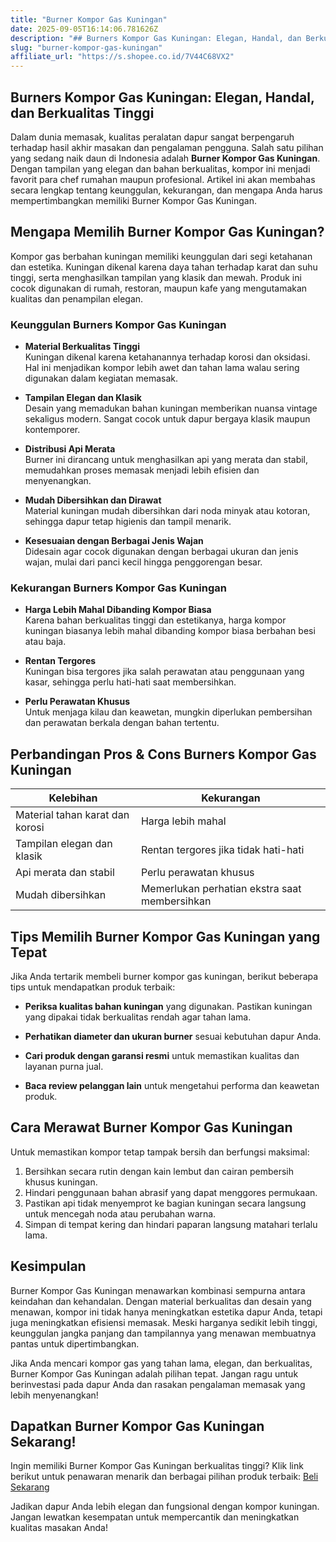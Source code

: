 ```yaml
---
title: "Burner Kompor Gas Kuningan"
date: 2025-09-05T16:14:06.781626Z
description: "## Burners Kompor Gas Kuningan: Elegan, Handal, dan Berkualitas Tinggi..."
slug: "burner-kompor-gas-kuningan"
affiliate_url: "https://s.shopee.co.id/7V44C68VX2"
---
```

## Burners Kompor Gas Kuningan: Elegan, Handal, dan Berkualitas Tinggi

Dalam dunia memasak, kualitas peralatan dapur sangat berpengaruh terhadap hasil akhir masakan dan pengalaman pengguna. Salah satu pilihan yang sedang naik daun di Indonesia adalah **Burner Kompor Gas Kuningan**. Dengan tampilan yang elegan dan bahan berkualitas, kompor ini menjadi favorit para chef rumahan maupun profesional. Artikel ini akan membahas secara lengkap tentang keunggulan, kekurangan, dan mengapa Anda harus mempertimbangkan memiliki Burner Kompor Gas Kuningan.

## Mengapa Memilih Burner Kompor Gas Kuningan?

Kompor gas berbahan kuningan memiliki keunggulan dari segi ketahanan dan estetika. Kuningan dikenal karena daya tahan terhadap karat dan suhu tinggi, serta menghasilkan tampilan yang klasik dan mewah. Produk ini cocok digunakan di rumah, restoran, maupun kafe yang mengutamakan kualitas dan penampilan elegan.

### Keunggulan Burners Kompor Gas Kuningan

- **Material Berkualitas Tinggi**  
  Kuningan dikenal karena ketahanannya terhadap korosi dan oksidasi. Hal ini menjadikan kompor lebih awet dan tahan lama walau sering digunakan dalam kegiatan memasak.

- **Tampilan Elegan dan Klasik**  
  Desain yang memadukan bahan kuningan memberikan nuansa vintage sekaligus modern. Sangat cocok untuk dapur bergaya klasik maupun kontemporer.

- **Distribusi Api Merata**  
  Burner ini dirancang untuk menghasilkan api yang merata dan stabil, memudahkan proses memasak menjadi lebih efisien dan menyenangkan.

- **Mudah Dibersihkan dan Dirawat**  
  Material kuningan mudah dibersihkan dari noda minyak atau kotoran, sehingga dapur tetap higienis dan tampil menarik.

- **Kesesuaian dengan Berbagai Jenis Wajan**  
  Didesain agar cocok digunakan dengan berbagai ukuran dan jenis wajan, mulai dari panci kecil hingga penggorengan besar.

### Kekurangan Burners Kompor Gas Kuningan

- **Harga Lebih Mahal Dibanding Kompor Biasa**  
  Karena bahan berkualitas tinggi dan estetikanya, harga kompor kuningan biasanya lebih mahal dibanding kompor biasa berbahan besi atau baja.

- **Rentan Tergores**  
  Kuningan bisa tergores jika salah perawatan atau penggunaan yang kasar, sehingga perlu hati-hati saat membersihkan.

- **Perlu Perawatan Khusus**  
  Untuk menjaga kilau dan keawetan, mungkin diperlukan pembersihan dan perawatan berkala dengan bahan tertentu.

## Perbandingan Pros & Cons Burners Kompor Gas Kuningan

| Kelebihan | Kekurangan |
| --- | --- |
| Material tahan karat dan korosi | Harga lebih mahal |
| Tampilan elegan dan klasik | Rentan tergores jika tidak hati-hati |
| Api merata dan stabil | Perlu perawatan khusus |
| Mudah dibersihkan | Memerlukan perhatian ekstra saat membersihkan |

## Tips Memilih Burner Kompor Gas Kuningan yang Tepat

Jika Anda tertarik membeli burner kompor gas kuningan, berikut beberapa tips untuk mendapatkan produk terbaik:

- **Periksa kualitas bahan kuningan** yang digunakan. Pastikan kuningan yang dipakai tidak berkualitas rendah agar tahan lama.

- **Perhatikan diameter dan ukuran burner** sesuai kebutuhan dapur Anda.

- **Cari produk dengan garansi resmi** untuk memastikan kualitas dan layanan purna jual.

- **Baca review pelanggan lain** untuk mengetahui performa dan keawetan produk.

## Cara Merawat Burner Kompor Gas Kuningan

Untuk memastikan kompor tetap tampak bersih dan berfungsi maksimal:

1. Bersihkan secara rutin dengan kain lembut dan cairan pembersih khusus kuningan.
2. Hindari penggunaan bahan abrasif yang dapat menggores permukaan.
3. Pastikan api tidak menyemprot ke bagian kuningan secara langsung untuk mencegah noda atau perubahan warna.
4. Simpan di tempat kering dan hindari paparan langsung matahari terlalu lama.

## Kesimpulan

Burner Kompor Gas Kuningan menawarkan kombinasi sempurna antara keindahan dan kehandalan. Dengan material berkualitas dan desain yang menawan, kompor ini tidak hanya meningkatkan estetika dapur Anda, tetapi juga meningkatkan efisiensi memasak. Meski harganya sedikit lebih tinggi, keunggulan jangka panjang dan tampilannya yang menawan membuatnya pantas untuk dipertimbangkan.

Jika Anda mencari kompor gas yang tahan lama, elegan, dan berkualitas, Burner Kompor Gas Kuningan adalah pilihan tepat. Jangan ragu untuk berinvestasi pada dapur Anda dan rasakan pengalaman memasak yang lebih menyenangkan!

## Dapatkan Burner Kompor Gas Kuningan Sekarang!

Ingin memiliki Burner Kompor Gas Kuningan berkualitas tinggi? Klik link berikut untuk penawaran menarik dan berbagai pilihan produk terbaik: [Beli Sekarang](https://s.shopee.co.id/7V44C68VX2)

Jadikan dapur Anda lebih elegan dan fungsional dengan kompor kuningan. Jangan lewatkan kesempatan untuk mempercantik dan meningkatkan kualitas masakan Anda!